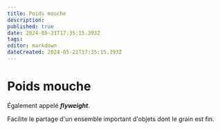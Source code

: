 ```yaml
---
title: Poids mouche
description: 
published: true
date: 2024-05-21T17:35:15.393Z
tags: 
editor: markdown
dateCreated: 2024-05-21T17:35:15.393Z
---
```


# Poids mouche

Également appelé ***flyweight***.

Facilite le partage d'un ensemble important d'objets dont le grain est fin.
